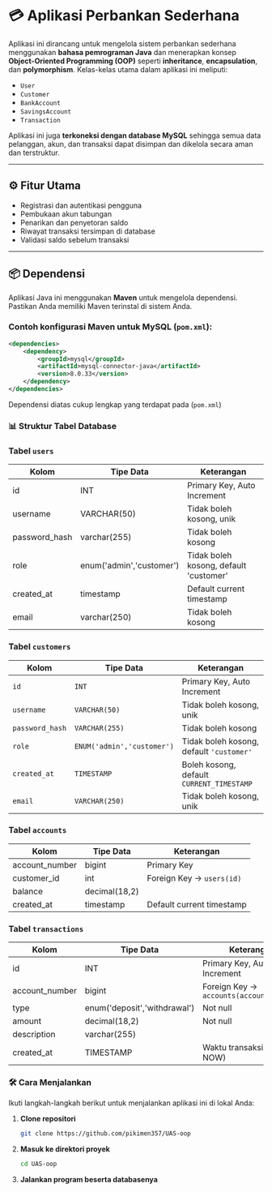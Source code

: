 # 💳 Aplikasi Perbankan Sederhana

Aplikasi ini dirancang untuk mengelola sistem perbankan sederhana menggunakan **bahasa pemrograman Java** dan menerapkan konsep **Object-Oriented Programming (OOP)** seperti **inheritance**, **encapsulation**, dan **polymorphism**. Kelas-kelas utama dalam aplikasi ini meliputi:

- `User`
- `Customer`
- `BankAccount`
- `SavingsAccount`
- `Transaction`

Aplikasi ini juga **terkoneksi dengan database MySQL** sehingga semua data pelanggan, akun, dan transaksi dapat disimpan dan dikelola secara aman dan terstruktur.

---

## ⚙️ Fitur Utama

- Registrasi dan autentikasi pengguna
- Pembukaan akun tabungan
- Penarikan dan penyetoran saldo
- Riwayat transaksi tersimpan di database
- Validasi saldo sebelum transaksi

---

## 📦 Dependensi

Aplikasi Java ini menggunakan **Maven** untuk mengelola dependensi. Pastikan Anda memiliki Maven terinstal di sistem Anda.

### Contoh konfigurasi Maven untuk MySQL (`pom.xml`):

```xml
<dependencies>
    <dependency>
        <groupId>mysql</groupId>
        <artifactId>mysql-connector-java</artifactId>
        <version>8.0.33</version>
    </dependency>
</dependencies>
```
Dependensi diatas cukup lengkap yang terdapat pada  (`pom.xml`)

### 📊 Struktur Tabel Database

### Tabel `users`

| Kolom     | Tipe Data     | Keterangan                 |
|-----------|---------------|----------------------------|
| id        | INT           | Primary Key, Auto Increment |
| username  | VARCHAR(50)   | Tidak boleh kosong, unik         |
| password_hash  | varchar(255)  | Tidak boleh kosong         |
| role  | enum('admin','customer') | Tidak boleh kosong, default 'customer'         |
| created_at  | timestamp  | Default current timestamp       |
| email  | varchar(250)  | Tidak boleh kosong         |

### Tabel `customers`

| Kolom           | Tipe Data                  | Keterangan                                |
| --------------- | -------------------------- | ----------------------------------------- |
| `id`            | `INT`                      | Primary Key, Auto Increment               |
| `username`      | `VARCHAR(50)`              | Tidak boleh kosong, unik                  |
| `password_hash` | `VARCHAR(255)`             | Tidak boleh kosong                        |
| `role`          | `ENUM('admin','customer')` | Tidak boleh kosong, default `'customer'`  |
| `created_at`    | `TIMESTAMP`                | Boleh kosong, default `CURRENT_TIMESTAMP` |
| `email`         | `VARCHAR(250)`             | Tidak boleh kosong, unik                  |



### Tabel `accounts`

| Kolom     | Tipe Data | Keterangan                                  |
|-----------|-----------|---------------------------------------------|
| account_number        | bigint       | Primary Key                 |
| customer_id   |    int    | Foreign Key → `users(id)`                   |
| balance   | decimal(18,2)    |                                  |
| created_at  | timestamp  | Default current timestamp       |

### Tabel `transactions`

| Kolom       | Tipe Data    | Keterangan                                  |
|-------------|--------------|---------------------------------------------|
| id          | INT          | Primary Key, Auto Increment                 |
| account_number | bigint          | Foreign Key → `accounts(account_number)`               |
| type        | enum('deposit','withdrawal')  | Not null     |
| amount      | decimal(18,2)       | Not null            |
| description | varchar(255)        |                        |
| created_at   | TIMESTAMP    | Waktu transaksi (default: NOW)             |


### 🛠️ Cara Menjalankan

Ikuti langkah-langkah berikut untuk menjalankan aplikasi ini di lokal Anda:

1. **Clone repositori**
   ```bash
   git clone https://github.com/pikimen357/UAS-oop
2. **Masuk ke direktori proyek**
   ```bash
   cd UAS-oop

3. **Jalankan program beserta databasenya**


